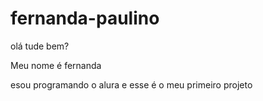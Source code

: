 # fernanda-paulino
olá tude bem?

Meu nome é fernanda

esou programando o alura e esse é o meu primeiro projeto
